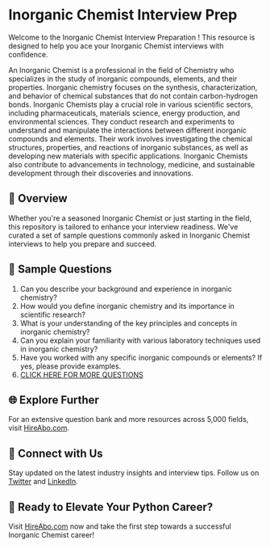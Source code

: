# Inorganic Chemist Interview Prep

Welcome to the Inorganic Chemist Interview Preparation ! This resource is designed to help you ace your Inorganic Chemist interviews with confidence.

An Inorganic Chemist is a professional in the field of Chemistry who specializes in the study of inorganic compounds, elements, and their properties. Inorganic chemistry focuses on the synthesis, characterization, and behavior of chemical substances that do not contain carbon-hydrogen bonds. Inorganic Chemists play a crucial role in various scientific sectors, including pharmaceuticals, materials science, energy production, and environmental sciences. They conduct research and experiments to understand and manipulate the interactions between different inorganic compounds and elements. Their work involves investigating the chemical structures, properties, and reactions of inorganic substances, as well as developing new materials with specific applications. Inorganic Chemists also contribute to advancements in technology, medicine, and sustainable development through their discoveries and innovations.

## 🚀 Overview

Whether you're a seasoned Inorganic Chemist or just starting in the field, this repository is tailored to enhance your interview readiness. We've curated a set of sample questions commonly asked in Inorganic Chemist interviews to help you prepare and succeed.

## 📝 Sample Questions

1. Can you describe your background and experience in inorganic chemistry?
2. How would you define inorganic chemistry and its importance in scientific research?
3. What is your understanding of the key principles and concepts in inorganic chemistry?
4. Can you explain your familiarity with various laboratory techniques used in inorganic chemistry?
5. Have you worked with any specific inorganic compounds or elements? If yes, please provide examples.
6. [CLICK HERE FOR MORE QUESTIONS](https://hireabo.com/job/5_2_4/Inorganic%20Chemist)

## 🌐 Explore Further

For an extensive question bank and more resources across 5,000 fields, visit [HireAbo.com](https://www.hireabo.com).

## 📱 Connect with Us

Stay updated on the latest industry insights and interview tips. Follow us on [Twitter](https://twitter.com/hireabo) and [LinkedIn](https://www.linkedin.com/in/hire-abo-3609972a8/).

## 🚀 Ready to Elevate Your Python Career?

Visit [HireAbo.com](https://www.hireabo.com) now and take the first step towards a successful Inorganic Chemist career!